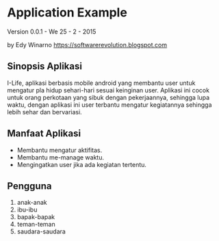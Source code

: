 Application Example
====================

Version 0.0.1 - We 25 - 2 - 2015

by Edy Winarno
<https://softwarerevolution.blogspot.com>

Sinopsis Aplikasi
------------------
I-Life, aplikasi berbasis mobile android yang membantu user untuk mengatur pla hidup sehari-hari sesuai keinginan user. 
Aplikasi ini cocok untuk orang perkotaan yang sibuk dengan pekerjaannya, sehingga lupa waktu, 
dengan aplikasi ini user terbantu mengatur kegiatannya sehingga lebih sehar dan bervariasi.

Manfaat Aplikasi
-----------------
* Membantu mengatur aktifitas.
* Membantu me-manage waktu.
* Mengingatkan user jika ada kegiatan tertentu.

Pengguna
---------
1. anak-anak
2. ibu-ibu
3. bapak-bapak
4. teman-teman
5. saudara-saudara

